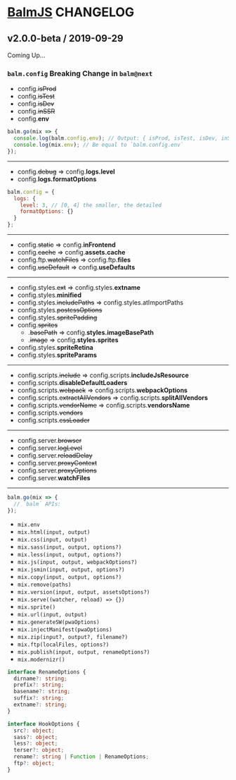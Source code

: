 # [BalmJS](https://balmjs.com/) CHANGELOG

## v2.0.0-beta / 2019-09-29

Coming Up...

### `balm.config` Breaking Change in `balm@next`

- config.<del>isProd</del>
- config.<del>isTest</del>
- config.<del>isDev</del>
- config.<del>inSSR</del>
- config.**env**

```js
balm.go(mix => {
  console.log(balm.config.env); // Output: { isProd, isTest, isDev, inSSR }
  console.log(mix.env); // Be equal to `balm.config.env`
});
```

---

- config.<del>debug</del> => config.**logs.level**
- config.**logs.formatOptions**

```js
balm.config = {
  logs: {
    level: 3, // [0, 4] the smaller, the detailed
    formatOptions: {}
  }
};
```

---

- config.<del>static</del> => config.**inFrontend**
- config.<del>cache</del> => config.**assets.cache**
- config.ftp.<del>watchFiles</del> => config.ftp.**files**
- config.<del>useDefault</del> => config.**useDefaults**

---

- config.styles.<del>ext</del> => config.styles.**extname**
- config.styles.**minified**
- config.styles.<del>includePaths</del> => config.styles.atImportPaths
- config.styles.<del>postcssOptions</del>
- config.styles.<del>spritePadding</del>
- config.<del>sprites</del>
  - .<del>basePath</del> => config.**styles.imageBasePath**
  - .<del>image</del> => config.**styles.sprites**
- config.styles.**spriteRetina**
- config.styles.**spriteParams**

---

- config.scripts.<del>include</del> => config.scripts.**includeJsResource**
- config.scripts.**disableDefaultLoaders**
- config.scripts.<del>webpack</del> => config.scripts.**webpackOptions**
- config.scripts.<del>extractAllVendors</del> => config.scripts.**splitAllVendors**
- config.scripts.<del>vendorName</del> => config.scripts.**vendorsName**
- config.scripts.<del>vendors</del>
- config.scripts.<del>cssLoader</del>

---

- config.server.<del>browser</del>
- config.server.<del>logLevel</del>
- config.server.<del>reloadDelay</del>
- config.server.<del>proxyContext</del>
- config.server.<del>proxyOptions</del>
- config.server.**watchFiles**

---

```js
balm.go(mix => {
  // `balm` APIs:
});
```

- `mix.env`
- `mix.html(input, output)`
- `mix.css(input, output)`
- `mix.sass(input, output, options?)`
- `mix.less(input, output, options?)`
- `mix.js(input, output, webpackOptions?)`
- `mix.jsmin(input, output, options?)`
- `mix.copy(input, output, options?)`
- `mix.remove(paths)`
- `mix.version(input, output, assetsOptions?)`
- `mix.serve((watcher, reload) => {})`
- `mix.sprite()`
- `mix.url(input, output)`
- `mix.generateSW(pwaOptions)`
- `mix.injectManifest(pwaOptions)`
- `mix.zip(input?, output?, filename?)`
- `mix.ftp(localFiles, options?)`
- `mix.publish(input, output, renameOptions?)`
- `mix.modernizr()`

```ts
interface RenameOptions {
  dirname?: string;
  prefix?: string;
  basename?: string;
  suffix?: string;
  extname?: string;
}

interface HookOptions {
  src?: object;
  sass?: object;
  less?: object;
  terser?: object;
  rename?: string | Function | RenameOptions;
  ftp?: object;
}
```
